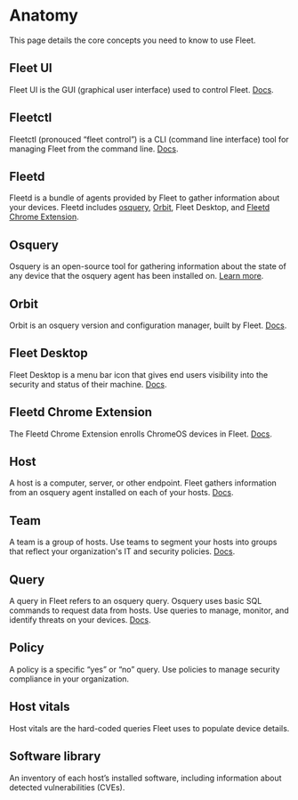 # Anatomy
This page details the core concepts you need to know to use Fleet.

## Fleet UI
Fleet UI is the GUI (graphical user interface) used to control Fleet. [Docs](https://fleetdm.com/docs/using-fleet/fleet-ui).

## Fleetctl
Fleetctl (pronouced “fleet control”) is a CLI (command line interface) tool for managing Fleet from the command line. [Docs](https://fleetdm.com/docs/using-fleet/fleetctl-cli).

## Fleetd
Fleetd is a bundle of agents provided by Fleet to gather information about your devices. Fleetd includes [osquery](https://www.osquery.io/), [Orbit](https://github.com/fleetdm/fleet/blob/main/orbit/README.md), Fleet Desktop, and [Fleetd Chrome Extension](https://github.com/fleetdm/fleet/blob/main/ee/fleetd-chrome/README.md).

## Osquery
Osquery is an open-source tool for gathering information about the state of any device that the osquery agent has been installed on. [Learn more](https://www.osquery.io/).

## Orbit
Orbit is an osquery version and configuration manager, built by Fleet. [Docs](https://fleetdm.com/docs/using-fleet/orbit).

## Fleet Desktop
Fleet Desktop is a menu bar icon that gives end users visibility into the security and status of their machine. [Docs](https://fleetdm.com/docs/using-fleet/fleet-desktop).

## Fleetd Chrome Extension
The Fleetd Chrome Extension enrolls ChromeOS devices in Fleet. [Docs](https://github.com/fleetdm/fleet/blob/main/ee/fleetd-chrome/README.md).

## Host
A host is a computer, server, or other endpoint. Fleet gathers information from an osquery agent installed on each of your hosts. [Docs](https://fleetdm.com/docs/using-fleet/adding-hosts).

## Team
A team is a group of hosts. Use teams to segment your hosts into groups that reflect your organization's IT and security policies. [Docs](https://fleetdm.com/docs/using-fleet/teams).

## Query
A query in Fleet refers to an osquery query. Osquery uses basic SQL commands to request data from hosts. Use queries to manage, monitor, and identify threats on your devices. [Docs](https://fleetdm.com/docs/using-fleet/fleet-ui).

## Policy
A policy is a specific “yes” or “no” query. Use policies to manage security compliance in your organization.

## Host vitals
Host vitals are the hard-coded queries Fleet uses to populate device details.

## Software library 
An inventory of each host’s installed software, including information about detected vulnerabilities (CVEs).

<meta name="pageOrderInSection" value="200">
